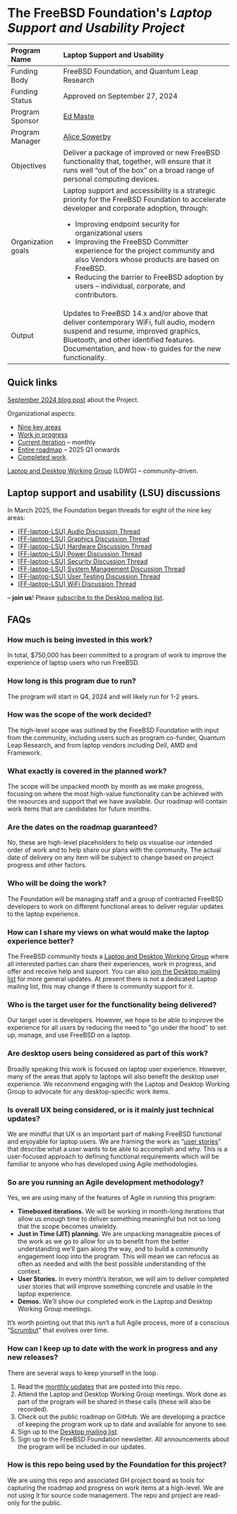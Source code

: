 # The FreeBSD Foundation's *Laptop Support and Usability Project*
| Program Name | Laptop Support and Usability |
| :---- | :---- |
| Funding Body | FreeBSD Foundation, and Quantum Leap Research |
| Funding Status | Approved on September 27, 2024 |
| Program Sponsor | [Ed Maste](https://github.com/emaste) |
| Program Manager | [Alice Sowerby](https://github.com/alice-sowerby) |
| Objectives | Deliver a package of improved or new FreeBSD functionality that, together, will ensure that it runs well “out of the box” on a broad range of personal computing devices. |
| Organization goals | Laptop support and accessibility is a strategic priority for the FreeBSD Foundation to accelerate developer and corporate adoption, through: <br/> <ul><li>Improving endpoint security for organizational users</li> <li>Improving the FreeBSD Committer experience for the project community and also Vendors whose products are based on FreeBSD.</li><li> Reducing the barrier to FreeBSD adoption by users – individual,  corporate, and contributors.</li> |
| Output | Updates to FreeBSD 14.x and/or above that deliver contemporary WiFi, full audio, modern suspend and resume, improved graphics, Bluetooth, and other identified features.  Documentation, and how-to guides for the new functionality.  |

## Quick links

[September 2024 blog post](https://freebsdfoundation.org/blog/why-laptop-support-why-now-freebsds-strategic-move-toward-broader-adoption/) about the Project.

Organizational aspects: 

- [Nine key areas](https://github.com/orgs/FreeBSDFoundation/projects/1/views/3)
- [Work in progress](https://github.com/orgs/FreeBSDFoundation/projects/1/views/8)
- [Current iteration](https://github.com/orgs/FreeBSDFoundation/projects/1/views/1) &ndash; monthly
- [Entire roadmap](https://github.com/orgs/FreeBSDFoundation/projects/1/views/4) &ndash; 2025 Q1 onwards
- [Completed work](https://github.com/orgs/FreeBSDFoundation/projects/1/views/9).

[Laptop and Desktop Working Group](https://wiki.freebsd.org/LaptopDesktopWorkingGroup) (LDWG) &ndash; community-driven.

## Laptop support and usability (LSU) discussions

In March 2025, the Foundation began threads for eight of the nine key areas: 

- [[FF-laptop-LSU] Audio Discussion Thread](https://lists.freebsd.org/archives/freebsd-desktop/2025-March/005618.html)
- [[FF-laptop-LSU] Graphics Discussion Thread](https://lists.freebsd.org/archives/freebsd-desktop/2025-March/005619.html)
- [[FF-laptop-LSU] Hardware Discussion Thread](https://lists.freebsd.org/archives/freebsd-desktop/2025-March/005617.html)
- [[FF-laptop-LSU] Power Discussion Thread](https://lists.freebsd.org/archives/freebsd-desktop/2025-March/005616.html)
- [[FF-laptop-LSU] Security Discussion Thread](https://lists.freebsd.org/archives/freebsd-desktop/2025-March/005622.html)
- [[FF-laptop-LSU] System Management Discussion Thread](https://lists.freebsd.org/archives/freebsd-desktop/2025-March/005621.html)
- [[FF-laptop-LSU] User Testing Discussion Thread](https://lists.freebsd.org/archives/freebsd-desktop/2025-March/005625.html)
- [[FF-laptop-LSU] WiFi Discussion Thread](https://lists.freebsd.org/archives/freebsd-desktop/2025-March/005620.html)

&ndash; **join us**! Please [subscribe to the Desktop mailing list](https://lists.freebsd.org/subscription/freebsd-desktop).

## FAQs

### How much is being invested in this work?

In total, $750,000 has been committed to a program of work to improve the experience of laptop users who run FreeBSD. 

### How long is this program due to run?

The program will start in Q4, 2024 and will likely run for 1-2 years.  

### How was the scope of the work decided? 

The high-level scope was outlined by the FreeBSD Foundation with input from the community, including users such as program co-funder, Quantum Leap Research, and from laptop vendors including Dell, AMD and Framework. 

### What exactly is covered in the planned work?   
The scope will be unpacked month by month as we make progress, focusing on where the most high-value functionality can be achieved with the resources and support that we have available. Our roadmap will contain work items that are candidates for future months. 

### Are the dates on the roadmap guaranteed?
No, these are high-level placeholders to help us visualise our intended order of work and to help share our plans with the community. The actual date of delivery on any item will be subject to change based on project progress and other factors. 

### Who will be doing the work?

The Foundation will be managing staff and a group of contracted FreeBSD developers to work on different functional areas to deliver regular updates to the laptop experience. 

### How can I share my views on what would make the laptop experience better?

The FreeBSD community hosts a [Laptop and Desktop Working Group](https://wiki.freebsd.org/LaptopDesktopWorkingGroup) where all interested parties can share their experiences, work in progress, and offer and receive help and support. You can also [join the Desktop mailing list](https://lists.freebsd.org/subscription/freebsd-desktop) for more general updates. At present there is not a dedicated Laptop mailing list, this may change if there is community support for it. 

### Who is the target user for the functionality being delivered?
Our target user is developers. However, we hope to be able to improve the experience for all users by reducing the need to "go under the hood" to set up, manage, and use FreeBSD on a laptop.

### Are desktop users being considered as part of this work?

Broadly speaking this work is focused on laptop user experience. However, many of the areas that apply to laptops will also benefit the desktop user experience. We recommend engaging with the Laptop and Desktop Working Group to advocate for any desktop-specific work items. 

### Is overall UX being considered, or is it mainly just technical updates?

We are mindful that UX is an important part of making FreeBSD functional and enjoyable for laptop users. We are framing the work as “[user stories](https://www.mountaingoatsoftware.com/agile/user-stories)” that describe what a user wants to be able to accomplish and why. This is a user-focused approach to defining functional requirements which will be familiar to anyone who has developed using Agile methodologies.

### So are you running an Agile development methodology?

Yes, we are using many of the features of Agile in running this program:

* **Timeboxed iterations.** We will be working in month-long iterations that allow us enough time to deliver something meaningful but not so long that the scope becomes unwieldy.   
* **Just in Time (JIT) planning.** We are unpacking manageable pieces of the work as we go to allow for us to benefit from the better understanding we’ll gain along the way, and to build a community engagement loop into the program. This will mean we can refocus as often as needed and with the best possible understanding of the context.   
* **User Stories.** In every month’s iteration, we will aim to deliver completed user stories that will improve something concrete and usable in the laptop experience.  
* **Demos.** We’ll show our completed work in the Laptop and Desktop Working Group meetings.

It’s worth pointing out that this isn’t a full Agile process, more of a conscious “[Scrumbut](https://t2informatik.de/en/smartpedia/scrumbut/)” that evolves over time.

### How can I keep up to date with the work in progress and any new releases?

There are several ways to keep yourself in the loop. 

1. Read the [monthly updates](monthly-updates) that are posted into this repo.
2. Attend the Laptop and Desktop Working Group meetings. Work done as part of the program will be shared in these calls (these will also be recorded).   
3. Check out the public roadmap on GitHub. We are developing a practice of keeping the program work up to date and available for anyone to see.
4. Sign up to the [Desktop mailing list](https://lists.freebsd.org/subscription/freebsd-desktop).
5. Sign up to the FreeBSD Foundation newsletter. All announcements about the program will be included in our updates.

### How is this repo being used by the Foundation for this project?
We are using this repo and associated GH project board as tools for capturing the roadmap and progress on work items at a high-level. We are not using it for source code management. The repo and project are read-only for the public.
